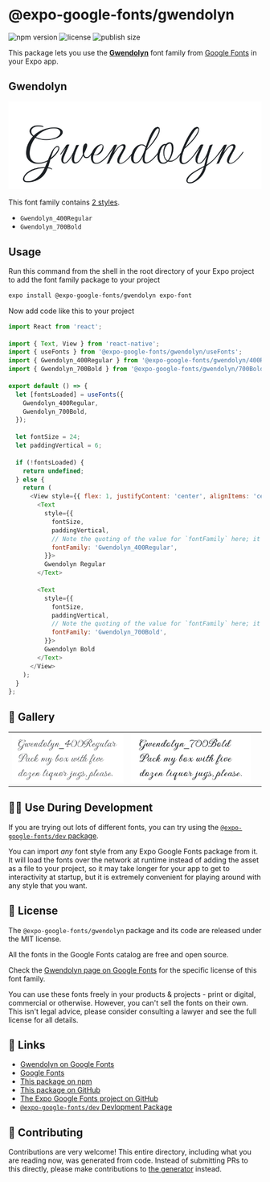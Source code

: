 # @expo-google-fonts/gwendolyn

![npm version](https://flat.badgen.net/npm/v/@expo-google-fonts/gwendolyn)
![license](https://flat.badgen.net/github/license/expo/google-fonts)
![publish size](https://flat.badgen.net/packagephobia/install/@expo-google-fonts/gwendolyn)

This package lets you use the [**Gwendolyn**](https://fonts.google.com/specimen/Gwendolyn) font family from [Google Fonts](https://fonts.google.com/) in your Expo app.

## Gwendolyn

![Gwendolyn](./font-family.png)

This font family contains [2 styles](#-gallery).

- `Gwendolyn_400Regular`
- `Gwendolyn_700Bold`

## Usage

Run this command from the shell in the root directory of your Expo project to add the font family package to your project
```sh
expo install @expo-google-fonts/gwendolyn expo-font
```

Now add code like this to your project
```js
import React from 'react';

import { Text, View } from 'react-native';
import { useFonts } from '@expo-google-fonts/gwendolyn/useFonts';
import { Gwendolyn_400Regular } from '@expo-google-fonts/gwendolyn/400Regular';
import { Gwendolyn_700Bold } from '@expo-google-fonts/gwendolyn/700Bold';

export default () => {
  let [fontsLoaded] = useFonts({
    Gwendolyn_400Regular,
    Gwendolyn_700Bold,
  });

  let fontSize = 24;
  let paddingVertical = 6;

  if (!fontsLoaded) {
    return undefined;
  } else {
    return (
      <View style={{ flex: 1, justifyContent: 'center', alignItems: 'center' }}>
        <Text
          style={{
            fontSize,
            paddingVertical,
            // Note the quoting of the value for `fontFamily` here; it expects a string!
            fontFamily: 'Gwendolyn_400Regular',
          }}>
          Gwendolyn Regular
        </Text>

        <Text
          style={{
            fontSize,
            paddingVertical,
            // Note the quoting of the value for `fontFamily` here; it expects a string!
            fontFamily: 'Gwendolyn_700Bold',
          }}>
          Gwendolyn Bold
        </Text>
      </View>
    );
  }
};

```

## 🔡 Gallery


||||
|-|-|-|
|![Gwendolyn_400Regular](.//400Regular/Gwendolyn_400Regular.ttf.png)|![Gwendolyn_700Bold](.//700Bold/Gwendolyn_700Bold.ttf.png)|||


## 👩‍💻 Use During Development

If you are trying out lots of different fonts, you can try using the [`@expo-google-fonts/dev` package](https://github.com/freeboub/google-fonts/tree/master/font-packages/dev#readme).

You can import *any* font style from any Expo Google Fonts package from it. It will load the fonts
over the network at runtime instead of adding the asset as a file to your project, so it may take longer
for your app to get to interactivity at startup, but it is extremely convenient
for playing around with any style that you want.

## 📖 License

The `@expo-google-fonts/gwendolyn` package and its code are released under the MIT license.

All the fonts in the Google Fonts catalog are free and open source.

Check the [Gwendolyn page on Google Fonts](https://fonts.google.com/specimen/Gwendolyn) for the specific license of this font family.

You can use these fonts freely in your products & projects - print or digital, commercial or otherwise. However, you can't sell the fonts on their own. This isn't legal advice, please consider consulting a lawyer and see the full license for all details.

## 🔗 Links

- [Gwendolyn on Google Fonts](https://fonts.google.com/specimen/Gwendolyn)
- [Google Fonts](https://fonts.google.com/)
- [This package on npm](https://www.npmjs.com/package/@expo-google-fonts/gwendolyn)
- [This package on GitHub](https://github.com/freeboub/google-fonts/tree/master/font-packages/gwendolyn)
- [The Expo Google Fonts project on GitHub](https://github.com/freeboub/google-fonts)
- [`@expo-google-fonts/dev` Devlopment Package](https://github.com/freeboub/google-fonts/tree/master/font-packages/dev)

## 🤝 Contributing

Contributions are very welcome! This entire directory, including what you are reading now, was generated from code. Instead of submitting PRs to this directly, please make contributions to [the generator](https://github.com/freeboub/google-fonts/tree/master/packages/generator) instead.
